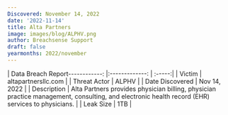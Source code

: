 ```yaml
---
Discovered: November 14, 2022
date: '2022-11-14'
title: Alta Partners
image: images/blog/ALPHV.png
author: Breachsense Support
draft: false
yearmonths: 2022/november
---
```


| Data Breach Report------------:     |:-------------:    | :-----:|
| Victim      | altapartnersllc.com      | 
| Threat Actor      | ALPHV      | 
| Date Discovered      | Nov 14, 2022      | 
| Description      | Alta Partners provides physician billing, physician practice management, consulting, and electronic health record (EHR) services to physicians.      | 
| Leak Size      | 1TB      | 

